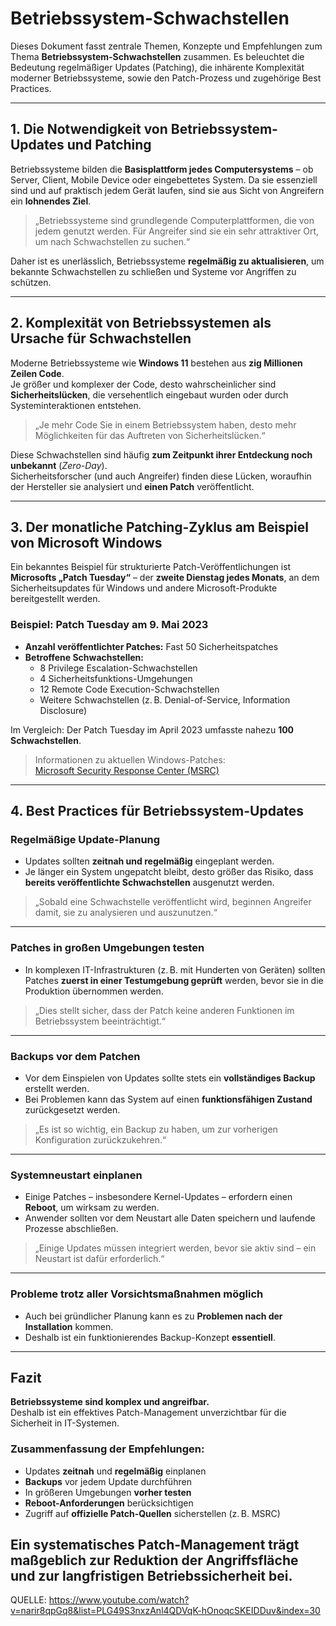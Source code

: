 # Betriebssystem-Schwachstellen

Dieses Dokument fasst zentrale Themen, Konzepte und Empfehlungen zum Thema **Betriebssystem-Schwachstellen** zusammen. Es beleuchtet die Bedeutung regelmäßiger Updates (Patching), die inhärente Komplexität moderner Betriebssysteme, sowie den Patch-Prozess und zugehörige Best Practices.

---

## 1. Die Notwendigkeit von Betriebssystem-Updates und Patching

Betriebssysteme bilden die **Basisplattform jedes Computersystems** – ob Server, Client, Mobile Device oder eingebettetes System. Da sie essenziell sind und auf praktisch jedem Gerät laufen, sind sie aus Sicht von Angreifern ein **lohnendes Ziel**.

> „Betriebssysteme sind grundlegende Computerplattformen, die von jedem genutzt werden. Für Angreifer sind sie ein sehr attraktiver Ort, um nach Schwachstellen zu suchen.“

Daher ist es unerlässlich, Betriebssysteme **regelmäßig zu aktualisieren**, um bekannte Schwachstellen zu schließen und Systeme vor Angriffen zu schützen.

---

## 2. Komplexität von Betriebssystemen als Ursache für Schwachstellen

Moderne Betriebssysteme wie **Windows 11** bestehen aus **zig Millionen Zeilen Code**.  
Je größer und komplexer der Code, desto wahrscheinlicher sind **Sicherheitslücken**, die versehentlich eingebaut wurden oder durch Systeminteraktionen entstehen.

> „Je mehr Code Sie in einem Betriebssystem haben, desto mehr Möglichkeiten für das Auftreten von Sicherheitslücken.“

Diese Schwachstellen sind häufig **zum Zeitpunkt ihrer Entdeckung noch unbekannt** (*Zero-Day*).  
Sicherheitsforscher (und auch Angreifer) finden diese Lücken, woraufhin der Hersteller sie analysiert und **einen Patch** veröffentlicht.

---

## 3. Der monatliche Patching-Zyklus am Beispiel von Microsoft Windows

Ein bekanntes Beispiel für strukturierte Patch-Veröffentlichungen ist **Microsofts „Patch Tuesday“** – der **zweite Dienstag jedes Monats**, an dem Sicherheitsupdates für Windows und andere Microsoft-Produkte bereitgestellt werden.

### Beispiel: Patch Tuesday am 9. Mai 2023

- **Anzahl veröffentlichter Patches:** Fast 50 Sicherheitspatches
- **Betroffene Schwachstellen:**
  - 8 Privilege Escalation-Schwachstellen
  - 4 Sicherheitsfunktions-Umgehungen
  - 12 Remote Code Execution-Schwachstellen
  - Weitere Schwachstellen (z. B. Denial-of-Service, Information Disclosure)

Im Vergleich: Der Patch Tuesday im April 2023 umfasste nahezu **100 Schwachstellen**.

> Informationen zu aktuellen Windows-Patches:  
> [Microsoft Security Response Center (MSRC)](https://msrc.microsoft.com)

---

## 4. Best Practices für Betriebssystem-Updates

### **Regelmäßige Update-Planung**

- Updates sollten **zeitnah und regelmäßig** eingeplant werden.
- Je länger ein System ungepatcht bleibt, desto größer das Risiko, dass **bereits veröffentlichte Schwachstellen** ausgenutzt werden.

> „Sobald eine Schwachstelle veröffentlicht wird, beginnen Angreifer damit, sie zu analysieren und auszunutzen.“

---

### **Patches in großen Umgebungen testen**

- In komplexen IT-Infrastrukturen (z. B. mit Hunderten von Geräten) sollten Patches **zuerst in einer Testumgebung geprüft** werden, bevor sie in die Produktion übernommen werden.

> „Dies stellt sicher, dass der Patch keine anderen Funktionen im Betriebssystem beeinträchtigt.“

---

### **Backups vor dem Patchen**

- Vor dem Einspielen von Updates sollte stets ein **vollständiges Backup** erstellt werden.
- Bei Problemen kann das System auf einen **funktionsfähigen Zustand** zurückgesetzt werden.

> „Es ist so wichtig, ein Backup zu haben, um zur vorherigen Konfiguration zurückzukehren.“

---

### **Systemneustart einplanen**

- Einige Patches – insbesondere Kernel-Updates – erfordern einen **Reboot**, um wirksam zu werden.
- Anwender sollten vor dem Neustart alle Daten speichern und laufende Prozesse abschließen.

> „Einige Updates müssen integriert werden, bevor sie aktiv sind – ein Neustart ist dafür erforderlich.“

---

### **Probleme trotz aller Vorsichtsmaßnahmen möglich**

- Auch bei gründlicher Planung kann es zu **Problemen nach der Installation** kommen.
- Deshalb ist ein funktionierendes Backup-Konzept **essentiell**.

---

## Fazit

**Betriebssysteme sind komplex und angreifbar.**  
Deshalb ist ein effektives Patch-Management unverzichtbar für die Sicherheit in IT-Systemen.

### Zusammenfassung der Empfehlungen:

- Updates **zeitnah** und **regelmäßig** einplanen
- **Backups** vor jedem Update durchführen
- In größeren Umgebungen **vorher testen**
- **Reboot-Anforderungen** berücksichtigen
- Zugriff auf **offizielle Patch-Quellen** sicherstellen (z. B. MSRC)

Ein systematisches Patch-Management trägt maßgeblich zur **Reduktion der Angriffsfläche** und zur langfristigen **Betriebssicherheit** bei.
---
QUELLE: https://www.youtube.com/watch?v=narir8qpGq8&list=PLG49S3nxzAnl4QDVqK-hOnoqcSKEIDDuv&index=30
